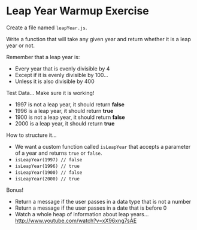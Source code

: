 # Leap Year Warmup Exercise

Create a file named `leapYear.js`.

Write a function that will take any given year and return whether it is a leap year or not.

Remember that a leap year is:

- Every year that is evenly divisible by 4
- Except if it is evenly divisible by 100...
- Unless it is also divisible by 400 

Test Data...  Make sure it is working!

- 1997 is not a leap year, it should return **false**
- 1996 is a leap year, it should return **true**
- 1900 is not a leap year, it should return **false**
- 2000 is a leap year, it should return **true**

How to structure it...
- We want a custom function called `isLeapYear` that accepts a parameter of a year and returns `true` or `false`.
- `isLeapYear(1997) // false`
- `isLeapYear(1996) // true`
- `isLeapYear(1900) // false`
- `isLeapYear(2000) // true`

Bonus!

- Return a message if the user passes in a data type that is not a number
- Return a message if the user passes in a date that is before 0
- Watch a whole heap of information about leap years... http://www.youtube.com/watch?v=xX96xng7sAE
